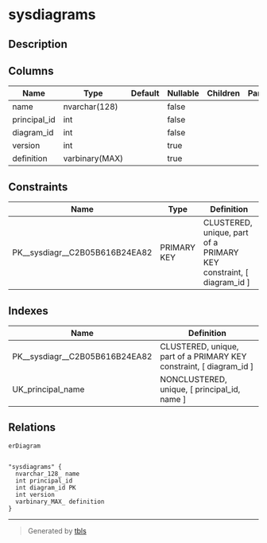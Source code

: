 # sysdiagrams

## Description

## Columns

| Name | Type | Default | Nullable | Children | Parents | Comment |
| ---- | ---- | ------- | -------- | -------- | ------- | ------- |
| name | nvarchar(128) |  | false |  |  |  |
| principal_id | int |  | false |  |  |  |
| diagram_id | int |  | false |  |  |  |
| version | int |  | true |  |  |  |
| definition | varbinary(MAX) |  | true |  |  |  |

## Constraints

| Name | Type | Definition |
| ---- | ---- | ---------- |
| PK__sysdiagr__C2B05B616B24EA82 | PRIMARY KEY | CLUSTERED, unique, part of a PRIMARY KEY constraint, [ diagram_id ] |

## Indexes

| Name | Definition |
| ---- | ---------- |
| PK__sysdiagr__C2B05B616B24EA82 | CLUSTERED, unique, part of a PRIMARY KEY constraint, [ diagram_id ] |
| UK_principal_name | NONCLUSTERED, unique, [ principal_id, name ] |

## Relations

```mermaid
erDiagram


"sysdiagrams" {
  nvarchar_128_ name
  int principal_id
  int diagram_id PK
  int version
  varbinary_MAX_ definition
}
```

---

> Generated by [tbls](https://github.com/k1LoW/tbls)
